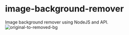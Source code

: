 # image-background-remover
Image background remover using  NodeJS and API.
![original-to-removed-bg](https://user-images.githubusercontent.com/8805744/186170987-6b8908e1-18f7-438b-b899-4bd4ba3b1efe.PNG)

